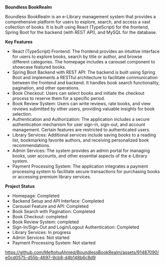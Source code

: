 **Boundless BookRealm**

Boundless BookRealm is an e-Library management system that provides a comprehensive platform for users to explore, search, and access a vast collection of books. It is built using React (TypeScript) for the frontend, Spring Boot for the backend (with REST API), and MySQL for the database.

 
**Key Features**
* React (TypeScript) Frontend: The frontend provides an intuitive interface for users to explore books, search by title or author, and browse different categories. The homepage includes a carousel component to showcase featured books.
* Spring Boot Backend with REST API: The backend is built using Spring Boot and implements a RESTful architecture to facilitate communication between the frontend and backend. It handles book search functionality, pagination, and other operations.
* Book Checkout: Users can select books and initiate the checkout process to reserve them for a specific period.
* Book Review System: Users can write reviews, rate books, and view reviews submitted by other users, providing valuable insights for book selection.
* Authentication and Authorization: The application includes a secure authentication mechanism for user sign-in, sign-out, and account management. Certain features are restricted to authenticated users.
* Library Services: Additional services include saving books to a reading list, bookmarking favorite authors, and receiving personalized book recommendations.
* Admin Services: The system provides an admin portal for managing books, user accounts, and other essential aspects of the e-Library system.
* Payment Processing System: The application integrates a payment processing system to facilitate secure transactions for purchasing books or accessing premium library services.


**Project Status**
  * Homepage: Completed
  * Backend Setup and API Interface: Completed
  * Carousel Feature and API: Completed 
  * Book Search with Pagination: Completed
  * Book Checkout: completed
  * Book Review System: completed
  * Sign-In/Sign-Out and Login/Logout Authentication: Completed
  * Library Services: In progress
  * Admin Services: Not started
  * Payment Processing System: Not started


https://github.com/MeftohuAhmed/BoundlessBookRealm/assets/91487090/e0cd0575-d55b-4697-9cb8-d4b148b6c8d9

